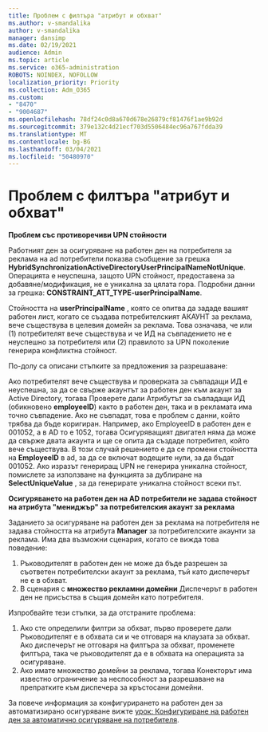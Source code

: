 ```yaml
---
title: Проблем с филтъра "атрибут и обхват"
ms.author: v-smandalika
author: v-smandalika
manager: dansimp
ms.date: 02/19/2021
audience: Admin
ms.topic: article
ms.service: o365-administration
ROBOTS: NOINDEX, NOFOLLOW
localization_priority: Priority
ms.collection: Adm_O365
ms.custom:
- "8470"
- "9004687"
ms.openlocfilehash: 78df24c0d8a670d678e26879cf81476f1ae9b92d
ms.sourcegitcommit: 379e132c4d21ecf703d5506484ec96a767fdda39
ms.translationtype: MT
ms.contentlocale: bg-BG
ms.lasthandoff: 03/04/2021
ms.locfileid: "50480970"
---
```

# <a name="problem-with-attribute-and-scoping-filter"></a>Проблем с филтъра "атрибут и обхват"

**Проблем със противоречиви UPN стойности**

Работният ден за осигуряване на работен ден на потребителя за реклама на ad потребители показва съобщение за грешка **HybridSynchronizationActiveDirectoryUserPrincipalNameNotUnique**. Операцията е неуспешна, защото UPN стойност, предоставена за добавяне/модификация, не е уникална за цялата гора. Подробни данни за грешка: **CONSTRAINT_ATT_TYPE-userPrincipalName**.

Стойността на **userPrincipalName** , която се опитва да зададе вашият работен лист, когато се създава потребителският АКАУНТ за реклама, вече съществува в целевия домейн за реклама. Това означава, че или (1) потребителят вече съществува и че ИД на съвпадението не е неуспешно за потребителя или (2) правилото за UPN поколение генерира конфликтна стойност.

По-долу са описани стъпките за предложения за разрешаване:

Ако потребителят вече съществува и проверката за съвпадащи ИД е неуспешна, за да се свърже акаунтът за работен ден към акаунт за Active Directory, тогава Проверете дали Атрибутът за съвпадащи ИД (обикновено **employeeID**) както в работен ден, така и в рекламата има точно съвпадение. Ако не съвпадат, това е проблем с данни, който трябва да бъде коригиран. Например, ако EmployeeID в работен ден е 001052, а в AD то е 1052, тогава Осигуряващият двигател няма да може да свърже двата акаунта и ще се опита да създаде потребител, който вече съществува. В този случай решението е да се промени стойността на **EmployeeID** в ad, за да се включат водещите нули, за да бъдат 001052.
Ако изразът генериращ UPN не генерира уникална стойност, помислете за използване на функцията за дублиране на **SelectUniqueValue** , за да генерирате уникална стойност всеки път.

**Осигуряването на работен ден на AD потребители не задава стойност на атрибута "мениджър" за потребителския акаунт за реклама**

Заданието за осигуряване на работен ден за реклама на потребителя не задава стойността на атрибута **Manager** за потребителските акаунти за реклама. Има два възможни сценария, когато се вижда това поведение:

1. Ръководителят в работен ден не може да бъде разрешен за съответен потребителски акаунт за реклама, тъй като диспечерът не е в обхват.
2. В сценария с **множество рекламни домейни** Диспечерът в работен ден не присъства в същия домейн като потребителя.

Изпробвайте тези стъпки, за да отстраните проблема:

1. Ако сте определили филтри за обхват, първо проверете дали Ръководителят е в обхвата си и че отговаря на клаузата за обхват. Ако диспечерът не отговаря на филтъра за обхват, променете филтъра, така че ръководителят да е в обхвата на операцията за осигуряване.
2. Ако имате множество домейни за реклама, тогава Конекторът има известно ограничение за неспособност за разрешаване на препратките към диспечера за кръстосани домейни.

За повече информация за конфигурирането на работен ден за автоматизирано осигуряване вижте [урок: Конфигуриране на работен ден за автоматично осигуряване на потребителя](https://docs.microsoft.com/azure/active-directory/saas-apps/workday-inbound-tutorial).













